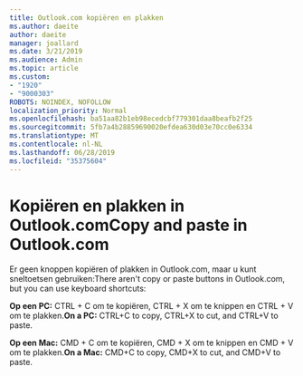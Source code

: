 ```yaml
---
title: Outlook.com kopiëren en plakken
ms.author: daeite
author: daeite
manager: joallard
ms.date: 3/21/2019
ms.audience: Admin
ms.topic: article
ms.custom:
- "1920"
- "9000303"
ROBOTS: NOINDEX, NOFOLLOW
localization_priority: Normal
ms.openlocfilehash: ba51aa82b1eb98ecedcbf779301daa8beafb2f25
ms.sourcegitcommit: 5fb7a4b28859690020efdea630d03e70cc0e6334
ms.translationtype: MT
ms.contentlocale: nl-NL
ms.lasthandoff: 06/28/2019
ms.locfileid: "35375604"
---
```

# <a name="copy-and-paste-in-outlookcom"></a><span data-ttu-id="a35f0-102">Kopiëren en plakken in Outlook.com</span><span class="sxs-lookup"><span data-stu-id="a35f0-102">Copy and paste in Outlook.com</span></span>

<span data-ttu-id="a35f0-103">Er geen knoppen kopiëren of plakken in Outlook.com, maar u kunt sneltoetsen gebruiken:</span><span class="sxs-lookup"><span data-stu-id="a35f0-103">There aren't copy or paste buttons in Outlook.com, but you can use keyboard shortcuts:</span></span>

<span data-ttu-id="a35f0-104">**Op een PC:** CTRL + C om te kopiëren, CTRL + X om te knippen en CTRL + V om te plakken.</span><span class="sxs-lookup"><span data-stu-id="a35f0-104">**On a PC:** CTRL+C to copy, CTRL+X to cut, and CTRL+V to paste.</span></span>

<span data-ttu-id="a35f0-105">**Op een Mac:** CMD + C om te kopiëren, CMD + X om te knippen en CMD + V om te plakken.</span><span class="sxs-lookup"><span data-stu-id="a35f0-105">**On a Mac:** CMD+C to copy, CMD+X to cut, and CMD+V to paste.</span></span>